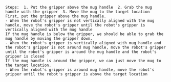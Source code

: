 
    Steps:  1. Put the gripper above the mug handle  2. Grab the mug handle with the gripper  3. Move the mug to the target location
    First, put the gripper above the mug handle. 
    - When the robot's gripper is not vertically aligned with the mug handle, move the robot's gripper until the robot's gripper is vertically aligned with the mug handle
    If the mug handle is below the gripper, we should be able to grab the mug handle by moving the gripper down.
    - When the robot's gripper is vertically aligned with mug handle and the robot's gripper is not around mug handle, move the robot's gripper until the robot's gripper is around the mug handle and the robot's gripper is closed
    If the mug handle is around the gripper, we can just move the mug to the target location.
    - When the robot's gripper is around mug handle, move the robot's gripper until the robot's gripper is above the target location